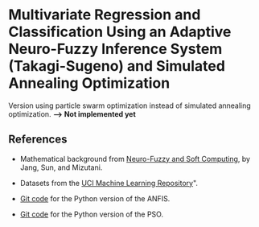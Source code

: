 # Multivariate Regression and Classification Using an Adaptive Neuro-Fuzzy Inference System (Takagi-Sugeno) and Simulated Annealing Optimization

Version using particle swarm optimization instead of simulated annealing optimization. **--> Not implemented yet**

## References

- Mathematical background from [Neuro-Fuzzy and Soft Computing](https://ieeexplore.ieee.org/document/633847), by Jang, Sun, and Mizutani.

- Datasets from the [UCI Machine Learning Repository](https://archive.ics.uci.edu/ml/datasets.php)".

- [Git code](https://github.com/gabrielegilardi/ANFIS) for the Python version of the ANFIS.

- [Git code](https://github.com/gabrielegilardi/PSO) for the Python version of the PSO.
